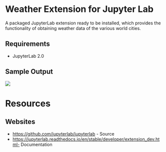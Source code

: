# Weather Extension for Jupyter Lab

A packaged JupyterLab extension ready to be installed, which provides the functionality of obtaining weather data of the various world cities.

## Requirements

* JupyterLab 2.0

## Sample Output

![](https://https://github.com/RishabhGoyal992/SWAN-Tasks/blob/master/Task-2/Weather-Extension/style/captured.gif)

# Resources

## Websites
- https://github.com/jupyterlab/jupyterlab - Source
- https://jupyterlab.readthedocs.io/en/stable/developer/extension_dev.html- Documentation
